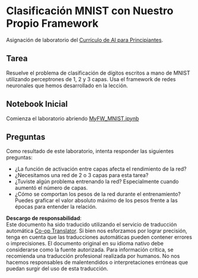 <!--
CO_OP_TRANSLATOR_METADATA:
{
  "original_hash": "48fdd704d483e19bc3d7464074c9fcbe",
  "translation_date": "2025-08-24T09:22:24+00:00",
  "source_file": "lessons/3-NeuralNetworks/04-OwnFramework/lab/README.md",
  "language_code": "es"
}
-->
# Clasificación MNIST con Nuestro Propio Framework

Asignación de laboratorio del [Currículo de AI para Principiantes](https://github.com/microsoft/ai-for-beginners).

## Tarea

Resuelve el problema de clasificación de dígitos escritos a mano de MNIST utilizando perceptrones de 1, 2 y 3 capas. Usa el framework de redes neuronales que hemos desarrollado en la lección.

## Notebook Inicial

Comienza el laboratorio abriendo [MyFW_MNIST.ipynb](../../../../../../lessons/3-NeuralNetworks/04-OwnFramework/lab/MyFW_MNIST.ipynb)

## Preguntas

Como resultado de este laboratorio, intenta responder las siguientes preguntas:

- ¿La función de activación entre capas afecta el rendimiento de la red?
- ¿Necesitamos una red de 2 o 3 capas para esta tarea?
- ¿Tuviste algún problema entrenando la red? Especialmente cuando aumentó el número de capas.
- ¿Cómo se comportan los pesos de la red durante el entrenamiento? Puedes graficar el valor absoluto máximo de los pesos frente a las épocas para entender la relación.

**Descargo de responsabilidad**:  
Este documento ha sido traducido utilizando el servicio de traducción automática [Co-op Translator](https://github.com/Azure/co-op-translator). Si bien nos esforzamos por lograr precisión, tenga en cuenta que las traducciones automáticas pueden contener errores o imprecisiones. El documento original en su idioma nativo debe considerarse como la fuente autorizada. Para información crítica, se recomienda una traducción profesional realizada por humanos. No nos hacemos responsables de malentendidos o interpretaciones erróneas que puedan surgir del uso de esta traducción.